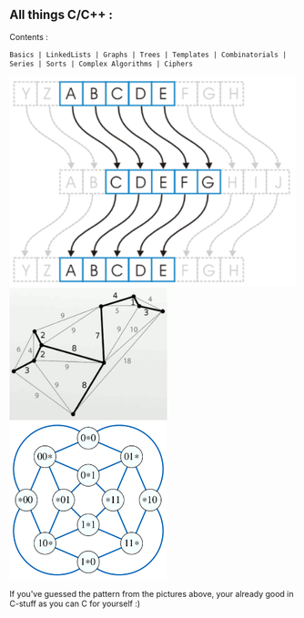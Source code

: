 All things C/C++ :
--
Contents :
```
Basics | LinkedLists | Graphs | Trees | Templates | Combinatorials | Series | Sorts | Complex Algorithms | Ciphers
```
<img src="Images/caesar_cipher.png">
<img src="Images/comb.png" width="55%">
<img src="Images/clique.png" width="55%">

If you've guessed the pattern from the pictures above, your already good in C-stuff as you can C for yourself :)


